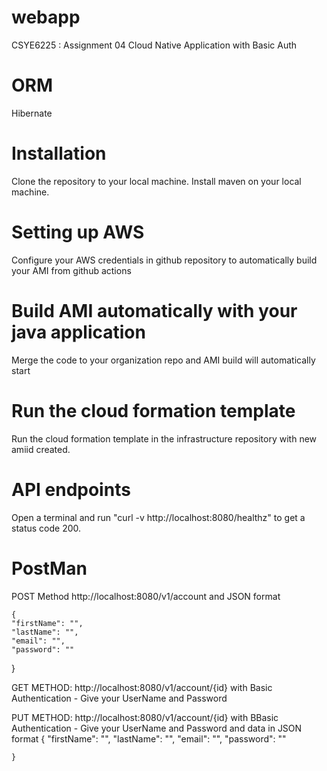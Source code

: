 # webapp


CSYE6225 : Assignment 04 Cloud Native Application with Basic Auth


# ORM
Hibernate

# Installation
Clone the repository to your local machine.
Install maven on your local machine.

# Setting up AWS
Configure your AWS credentials in github repository to automatically build your AMI from github actions

# Build AMI automatically with your java application
Merge the code to your organization repo and AMI build will automatically start

# Run the cloud formation template 
Run the cloud formation template in the infrastructure repository with new amiid created.

# API endpoints
 Open a terminal and run "curl -v http://localhost:8080/healthz" to get a status code 200.

# PostMan
POST Method
http://localhost:8080/v1/account 
and JSON format

    {
    "firstName": "",
    "lastName": "",
    "email": "",
    "password": ""
}

GET METHOD:
http://localhost:8080/v1/account/{id}
with Basic Authentication - Give your UserName and Password

PUT METHOD:
http://localhost:8080/v1/account/{id}
with BBasic Authentication - Give your UserName and Password
and data in JSON format
    {
        "firstName": "",
        "lastName": "",
        "email": "",
        "password": ""

    }


 


